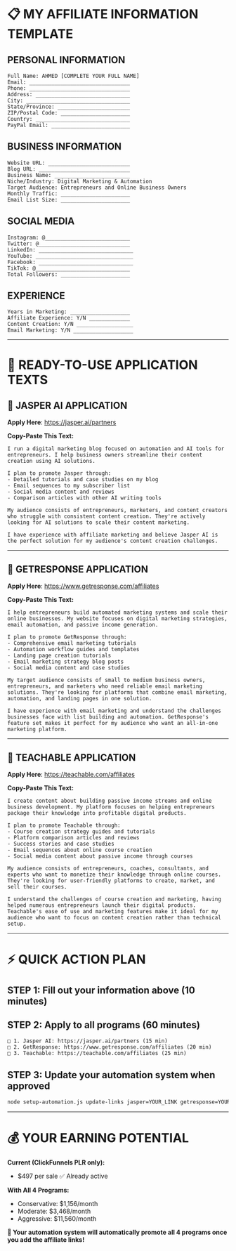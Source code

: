 # 📋 MY AFFILIATE INFORMATION TEMPLATE

## PERSONAL INFORMATION
```
Full Name: AHMED [COMPLETE YOUR FULL NAME]
Email: ________________________________
Phone: ________________________________
Address: ______________________________
City: _________________________________
State/Province: _______________________
ZIP/Postal Code: ______________________
Country: ______________________________
PayPal Email: _________________________
```

## BUSINESS INFORMATION
```
Website URL: __________________________
Blog URL: _____________________________
Business Name: ________________________
Niche/Industry: Digital Marketing & Automation
Target Audience: Entrepreneurs and Online Business Owners
Monthly Traffic: ______________________
Email List Size: ______________________
```

## SOCIAL MEDIA
```
Instagram: @___________________________
Twitter: @_____________________________
LinkedIn: ______________________________
YouTube: _______________________________
Facebook: ______________________________
TikTok: @______________________________
Total Followers: ______________________
```

## EXPERIENCE
```
Years in Marketing: ___________________
Affiliate Experience: Y/N _____________
Content Creation: Y/N __________________
Email Marketing: Y/N ___________________
```

---

# 🚀 READY-TO-USE APPLICATION TEXTS

## 🥇 JASPER AI APPLICATION
**Apply Here**: https://jasper.ai/partners

**Copy-Paste This Text:**
```
I run a digital marketing blog focused on automation and AI tools for entrepreneurs. I help business owners streamline their content creation using AI solutions.

I plan to promote Jasper through:
- Detailed tutorials and case studies on my blog
- Email sequences to my subscriber list  
- Social media content and reviews
- Comparison articles with other AI writing tools

My audience consists of entrepreneurs, marketers, and content creators who struggle with consistent content creation. They're actively looking for AI solutions to scale their content marketing.

I have experience with affiliate marketing and believe Jasper AI is the perfect solution for my audience's content creation challenges.
```

---

## 🥈 GETRESPONSE APPLICATION  
**Apply Here**: https://www.getresponse.com/affiliates

**Copy-Paste This Text:**
```
I help entrepreneurs build automated marketing systems and scale their online businesses. My website focuses on digital marketing strategies, email automation, and passive income generation.

I plan to promote GetResponse through:
- Comprehensive email marketing tutorials
- Automation workflow guides and templates
- Landing page creation tutorials
- Email marketing strategy blog posts
- Social media content and case studies

My target audience consists of small to medium business owners, entrepreneurs, and marketers who need reliable email marketing solutions. They're looking for platforms that combine email marketing, automation, and landing pages in one solution.

I have experience with email marketing and understand the challenges businesses face with list building and automation. GetResponse's feature set makes it perfect for my audience who want an all-in-one marketing platform.
```

---

## 🥉 TEACHABLE APPLICATION
**Apply Here**: https://teachable.com/affiliates

**Copy-Paste This Text:**
```
I create content about building passive income streams and online business development. My platform focuses on helping entrepreneurs package their knowledge into profitable digital products.

I plan to promote Teachable through:
- Course creation strategy guides and tutorials
- Platform comparison articles and reviews
- Success stories and case studies
- Email sequences about online course creation
- Social media content about passive income through courses

My audience consists of entrepreneurs, coaches, consultants, and experts who want to monetize their knowledge through online courses. They're looking for user-friendly platforms to create, market, and sell their courses.

I understand the challenges of course creation and marketing, having helped numerous entrepreneurs launch their digital products. Teachable's ease of use and marketing features make it ideal for my audience who want to focus on content creation rather than technical setup.
```

---

# ⚡ QUICK ACTION PLAN

## STEP 1: Fill out your information above (10 minutes)

## STEP 2: Apply to all programs (60 minutes)
```
□ 1. Jasper AI: https://jasper.ai/partners (15 min)
□ 2. GetResponse: https://www.getresponse.com/affiliates (20 min)  
□ 3. Teachable: https://teachable.com/affiliates (25 min)
```

## STEP 3: Update your automation system when approved
```bash
node setup-automation.js update-links jasper=YOUR_LINK getresponse=YOUR_LINK teachable=YOUR_LINK
```

---

# 💰 YOUR EARNING POTENTIAL

**Current (ClickFunnels PLR only):**
- $497 per sale ✅ Already active

**With All 4 Programs:**
- Conservative: $1,156/month
- Moderate: $3,468/month  
- Aggressive: $11,560/month

**🎉 Your automation system will automatically promote all 4 programs once you add the affiliate links!**
